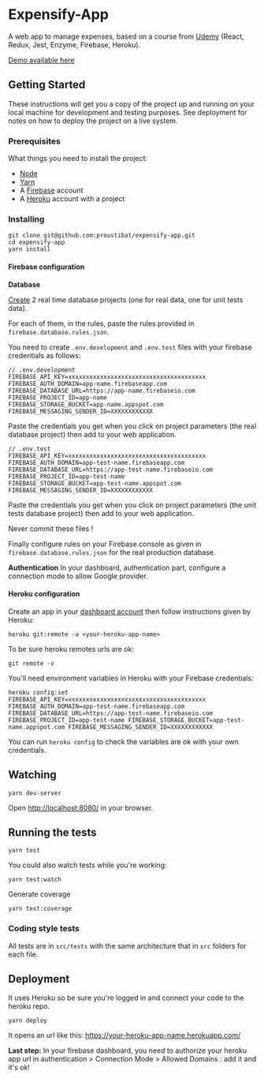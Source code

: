 # Expensify-App

A web app to manage expenses, based on a course from [Udemy](https://www.udemy.com/react-2nd-edition/) (React, Redux, Jest, Enzyme, Firebase, Heroku).

[Demo available here](https://prstbt-expensify.herokuapp.com/)

## Getting Started

These instructions will get you a copy of the project up and running on your local machine for development and testing purposes. 
See deployment for notes on how to deploy the project on a live system.

### Prerequisites

What things you need to install the project:
- [Node](https://nodejs.org/en/)
- [Yarn](https://yarnpkg.com/)
- A [Firebase](https://firebase.google.com/) account
- A [Heroku](https://www.heroku.com/) account with a project


### Installing

```
git clone git@github.com:proustibat/expensify-app.git
cd expensify-app
yarn install
```

#### Firebase configuration

**Database**

[Create](https://console.firebase.google.com/) 2 real time database projects (one for real data, one for unit tests data). 

For each of them, in the rules, paste the rules provided in `firebase.database.rules.json`.


You need to create `.env.development` and `.env.test` files with your firebase credentials as follows:

```
// .env.development
FIREBASE_API_KEY=xxxxxxxxxxxxxxxxxxxxxxxxxxxxxxxxxxxxxxx
FIREBASE_AUTH_DOMAIN=app-name.firebaseapp.com
FIREBASE_DATABASE_URL=https://app-name.firebaseio.com
FIREBASE_PROJECT_ID=app-name
FIREBASE_STORAGE_BUCKET=app-name.appspot.com
FIREBASE_MESSAGING_SENDER_ID=XXXXXXXXXXXX
```
Paste the credentials you get when you click on project parameters (the real database project) then add to your web application.

```
// .env.test
FIREBASE_API_KEY=xxxxxxxxxxxxxxxxxxxxxxxxxxxxxxxxxxxxxxx
FIREBASE_AUTH_DOMAIN=app-test-name.firebaseapp.com
FIREBASE_DATABASE_URL=https://app-test-name.firebaseio.com
FIREBASE_PROJECT_ID=app-test-name
FIREBASE_STORAGE_BUCKET=app-test-name.appspot.com
FIREBASE_MESSAGING_SENDER_ID=XXXXXXXXXXXX
```
Paste the credentials you get when you click on project parameters (the unit tests database project) then add to your web application.

Never commit these files !

Finally configure rules on your Firebase console as given in `firebase.database.rules.json` for the real production database.

**Authentication**
In your dashboard, authentication part, configure a connection mode to allow Google provider.


#### Heroku configuration
Create an app in your [dashboard account](https://dashboard.heroku.com/) then follow instructions given by Heroku: 

```
heroku git:remote -a <your-heroku-app-name>
```

To be sure heroku remotes urls are ok:
```
git remote -v 
```

You'll need environment variables in Heroku with your Firebase credentials:

```
heroku config:set FIREBASE_API_KEY=xxxxxxxxxxxxxxxxxxxxxxxxxxxxxxxxxxxxxxx FIREBASE_AUTH_DOMAIN=app-test-name.firebaseapp.com FIREBASE_DATABASE_URL=https://app-test-name.firebaseio.com FIREBASE_PROJECT_ID=app-test-name FIREBASE_STORAGE_BUCKET=app-test-name.appspot.com FIREBASE_MESSAGING_SENDER_ID=XXXXXXXXXXXX
```
You can run `heroku config` to check the variables are ok with your own credentials.


## Watching

```
yarn dev-server
```
Open [http://localhost:8080/](http://localhost:8080/) in your browser.


## Running the tests
```
yarn test
```
You could also watch tests while you're working:
```
yarn test:watch
```

Generate coverage
```
yarn test:coverage
```

### Coding style tests

All tests are in `src/tests` with the same architecture that in `src` folders for each file.


## Deployment

It uses Heroku so be sure you're logged in and connect your code to the heroku repo.

```
yarn deploy
```

It opens an url like this: https://your-heroku-app-name.herokuapp.com/

**Last step:**
In your firebase dashboard, you need to authorize your heroku app url in authentication > Connection Mode > Allowed Domains :
add it and it's ok!
